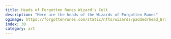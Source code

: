 ```yaml
---
title: Heads of Forgotten Runes Wizard's Cult
description: "Here are the heads of the Wizards of Forgotten Runes"
ogImage: https://forgottenrunes.com/static/nfts/wizards/padded/head_Braindrain.png
index: 30
category: art
---
```


<WizardHeads/>
